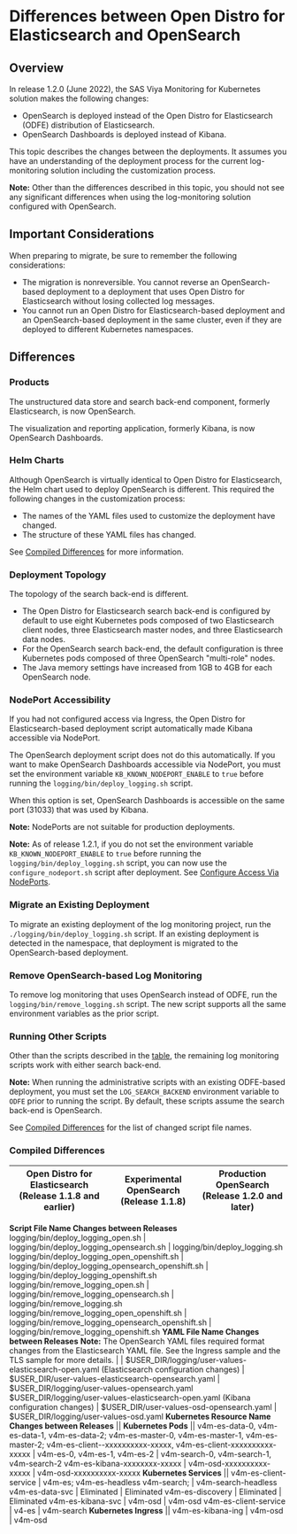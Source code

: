 # Differences between Open Distro for Elasticsearch and OpenSearch

## Overview

In release 1.2.0 (June 2022), the SAS Viya Monitoring for Kubernetes solution makes the following changes:

* OpenSearch is deployed instead of the Open Distro for Elasticsearch (ODFE) distribution of Elasticsearch.
* OpenSearch Dashboards is deployed instead of Kibana.

This topic describes the changes between the deployments. It assumes you have an understanding of the deployment process for the current log-monitoring solution including the customization process.

**Note:** Other than the differences described in this topic, you should not see any significant differences when using the log-monitoring solution configured with OpenSearch.

## Important Considerations

When preparing to migrate, be sure to remember the following considerations:

* The migration is nonreversible. You cannot reverse an OpenSearch-based deployment to a deployment that uses Open Distro for Elasticsearch without losing collected log messages.
* You cannot run an Open Distro for Elasticsearch-based deployment and an OpenSearch-based deployment in the same cluster, even if they are deployed to different Kubernetes namespaces.
  
## Differences

### Products

The unstructured data store and search back-end component, formerly Elasticsearch, is now OpenSearch. 

The visualization and reporting application, formerly Kibana, is now OpenSearch Dashboards.

### Helm Charts

Although OpenSearch is virtually identical to Open Distro for Elasticsearch, the Helm chart used to deploy OpenSearch is different. This required the following changes in the customization process: 

* The names of the YAML files used to customize the deployment have changed.
* The structure of these YAML files has changed. 

See [Compiled Differences](#compiled_dif_table) for more information.

### Deployment Topology

The topology of the search back-end is different. 

* The Open Distro for Elasticsearch search back-end is configured by default to use eight Kubernetes pods composed of two Elasticsearch client nodes, three Elasticsearch master nodes, and three Elasticsearch data nodes.
* For the OpenSearch search back-end, the default configuration is three Kubernetes pods composed of three OpenSearch "multi-role" nodes.
* The Java memory settings have increased from 1GB to 4GB for each OpenSearch node.

### NodePort Accessibility

If you had not configured access via Ingress, the Open Distro for Elasticsearch-based deployment script automatically made Kibana accessible via NodePort.

The OpenSearch deployment script does not do this automatically. If you want to make OpenSearch Dashboards accessible via NodePort, you must set the environment variable `KB_KNOWN_NODEPORT_ENABLE` to `true` before running the `logging/bin/deploy_logging.sh` script.

When this option is set, OpenSearch Dashboards is accessible on the same port (31033) that was used by Kibana.

**Note:** NodePorts are not suitable for production deployments.

**Note:** As of release 1.2.1, if you do not set the environment variable `KB_KNOWN_NODEPORT_ENABLE` to `true` before running the `logging/bin/deploy_logging.sh` script, you can now use the `configure_nodeport.sh` 
script after deployment.
See [Configure Access Via NodePorts](http://documentation.sas.com/doc/en/sasadmincdc/default/callogging/n0l4k3bz39cw2dn131zcbat7m4r1.htm).

### Migrate an Existing Deployment

To migrate an existing deployment of the log monitoring project, run the `./logging/bin/deploy_logging.sh` script.
If an existing deployment is detected in the namespace, that deployment
is migrated to the OpenSearch-based deployment.

### Remove OpenSearch-based Log Monitoring

To remove log monitoring that uses OpenSearch instead of ODFE, run the `logging/bin/remove_logging.sh` script. The new script supports all the same environment variables as the prior script.

### Running Other Scripts

Other than the scripts described in the [table](#compiled_dif_table), the remaining log monitoring scripts work with either search back-end. 

**Note:** When running the administrative scripts with an existing ODFE-based deployment, you must set the `LOG_SEARCH_BACKEND` environment variable to `ODFE` prior to running the script. By default, these scripts assume the search back-end is OpenSearch.

See [Compiled Differences](#compiled_dif_table) for the list of changed script file names.

### <a name="compiled_dif_table"></a>Compiled Differences

Open Distro for Elasticsearch (Release 1.1.8 and earlier) | Experimental OpenSearch (Release 1.1.8)  | Production OpenSearch (Release 1.2.0 and later)
----|----|----
**Script File Name Changes between Releases**
logging/bin/deploy_logging_open.sh | logging/bin/deploy_logging_opensearch.sh | logging/bin/deploy_logging.sh 
logging/bin/deploy_logging_open_openshift.sh | logging/bin/deploy_logging_opensearch_openshift.sh |	logging/bin/deploy_logging_openshift.sh
logging/bin/remove_logging_open.sh | logging/bin/remove_logging_opensearch.sh | logging/bin/remove_logging.sh
logging/bin/remove_logging_open_openshift.sh | logging/bin/remove_logging_opensearch_openshift.sh | logging/bin/remove_logging_openshift.sh
**YAML File Name Changes between Releases** **Note:** The OpenSearch YAML files required format changes from the Elasticsearch YAML file. See the Ingress sample and the TLS sample  for more details. | |
$USER_DIR/logging/user-values-elasticsearch-open.yaml (Elasticsearch configuration changes) | $USER_DIR/user-values-elasticsearch-opensearch.yaml | $USER_DIR/logging/user-values-opensearch.yaml
$USER_DIR/logging/user-values-elasticsearch-open.yaml (Kibana configuration changes) | 	$USER_DIR/user-values-osd-opensearch.yaml | $USER_DIR/logging/user-values-osd.yaml
**Kubernetes Resource Name Changes between Releases** ||
**Kubernetes Pods** ||
v4m-es-data-0, v4m-es-data-1, v4m-es-data-2; v4m-es-master-0, v4m-es-master-1, v4m-es-master-2; v4m-es-client--xxxxxxxxxx-xxxxx, v4m-es-client-xxxxxxxxxx-xxxxx	| v4m-es-0, v4m-es-1, v4m-es-2 | v4m-search-0, v4m-search-1, v4m-search-2
v4m-es-kibana-xxxxxxxx-xxxxx | v4m-osd-xxxxxxxxxx-xxxxx	| v4m-osd-xxxxxxxxxx-xxxxx
**Kubernetes Services** ||
v4m-es-client-service |	v4m-es; v4m-es-headless	v4m-search; | v4m-search-headless
v4m-es-data-svc | Eliminated | Eliminated
v4m-es-discovery | Eliminated | Eliminated
v4m-es-kibana-svc | v4m-osd | v4m-osd
v4m-es-client-service | v4-es | v4m-search
**Kubernetes Ingress** ||
v4m-es-kibana-ing | v4m-osd | v4m-osd